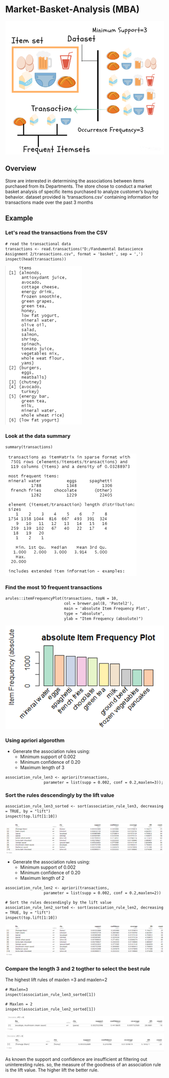 # Market-Basket-Analysis (MBA)
![Market-Basket-Analysis-Image](Image/Screenshot_8.png)
## Overview
Store are interested in determining the associations between items purchased from its Departments. The store chose to conduct a market basket analysis of specific items purchased to analyze customer’s buying behavior. dataset provided is ‘transactions.csv’ containing information for transactions made over the past 3 months
## Example
### **Let's read the transactions from the CSV**
```{r}
# read the transactional data
transactions <- read.transactions("D:/Fandumental Datascience Assignment 2/transactions.csv", format = 'basket', sep = ',')
inspect(head(transactions))
```
![Market-Basket-Analysis-Image](image/Screenshot_1.png)

### Look at the data summary
```{r}
summary(transactions)
```
![Market-Basket-Analysis-Image](image/Screenshot_2.png)

### Find the most 10 frequent transactions
```{r}
arules::itemFrequencyPlot(transactions, topN = 10,
                          col = brewer.pal(8, 'Pastel2'),
                          main = 'absolute Item Frequency Plot',
                          type = "absolute",
                          ylab = "Item Frequency (absolute)")
```
![Market-Basket-Analysis-Image](image/Screenshot_3.png)

### Using apriori algorothm
- Generate the association rules using:
  - Minimum support of 0.002
  - Minimum confidence of 0.20
  - Maximum length of 3
```{r}
association_rule_len3 <- apriori(transactions,
                 parameter = list(supp = 0.002, conf = 0.2,maxlen=3));
```

### Sort the rules descendingly by the lift value
```{r}
association_rule_len3_sorted <- sort(association_rule_len3, decreasing = TRUE, by = "lift")
inspect(top.lift[1:10])
```
![Market-Basket-Analysis-Image](image/Screenshot_4.png)

- Generate the association rules using:
  - Minimum support of 0.002
  - Minimum confidence of 0.20
  - Maximum length of 2

```{r}
association_rule_len2 <- apriori(transactions,
                 parameter = list(supp = 0.002, conf = 0.2,maxlen=2))
```
```{r}
# Sort the rules descendingly by the lift value
association_rule_len2_sorted <- sort(association_rule_len2, decreasing = TRUE, by = "lift")
inspect(top.lift[1:10])
```
![Market-Basket-Analysis-Image](image/Screenshot_5.png)

### Compare the length 3 and 2 togther to select the best rule
The highest lift rules of maxlen =3 and maxlen=2
```{r}
# Maxlen=3
inspect(association_rule_len3_sorted[1])
```
```{r}
# Maxlen = 2
inspect(association_rule_len2_sorted[1])
```
![Market-Basket-Analysis-Image](image/Screenshot_6.png)
![Market-Basket-Analysis-Image](image/Screenshot_7.png)

As known the support and confidence are insufficient at filtering out uninteresting rules. so, the measure of the goodness of an association rule is the lift value. The higher lift the better rule.
